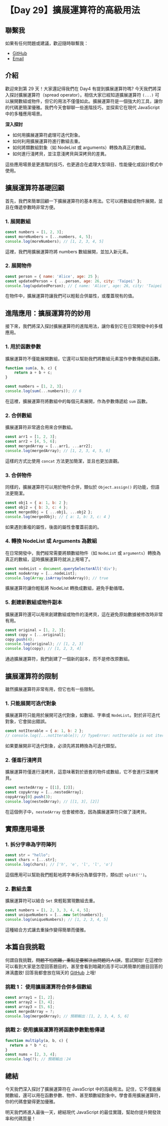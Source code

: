 # 【Day 29】擴展運算符的高級用法

## 聯繫我

如果有任何問題或建議，歡迎隨時聯繫我：

- [GitHub](https://github.com/Chung-Chi-Lin)
- [Email](mailto:z0925955648@gmail.com)

## 介紹

歡迎來到第 29 天！大家還記得我們在 Day4 有提到擴展運算符嗎? 今天我們將深入探討擴展運算符（spread operator）。相信大家已經知道擴展運算符 `(...)` 可以展開數組或物件，但它的用法不僅僅如此。擴展運算符是一個強大的工具，讓你的代碼更簡潔優雅。我們今天會聊聊一些進階技巧，並探索它在現代 JavaScript 中的多種應用場景。

**深入探討**
- 如何用擴展運算符處理可迭代對象。
- 如何利用擴展運算符進行數組去重。
- 如何將類數組對象（如 NodeList 或 arguments）轉換為真正的數組。
- 如何進行淺拷貝，並注意淺拷貝與深拷貝的差異。

這些應用場景是更進階的技巧，也更適合在處理大型項目、性能優化或設計模式中使用。

## 擴展運算符基礎回顧
首先，我們來簡單回顧一下擴展運算符的基本用法。它可以將數組或物件展開，並且在傳遞參數時非常方便。

### 1. 展開數組
```javascript
const numbers = [1, 2, 3];
const moreNumbers = [...numbers, 4, 5];
console.log(moreNumbers); // [1, 2, 3, 4, 5]
```
這裡，我們用擴展運算符將 numbers 數組展開，並加入新元素。

### 2. 展開物件
```javascript
const person = { name: 'Alice', age: 25 };
const updatedPerson = { ...person, age: 26, city: 'Taipei' };
console.log(updatedPerson); // { name: 'Alice', age: 26, city: 'Taipei' }
```
在物件中，擴展運算符讓我們可以輕鬆合併屬性，或覆蓋現有的值。

## 進階應用：擴展運算符的妙用
接下來，我們將深入探討擴展運算符的進階用法，讓你看到它在日常開發中的多樣應用。

### 1. 用於函數參數
擴展運算符不僅能展開數組，它還可以幫助我們將數組元素當作參數傳遞給函數。
```javascript
function sum(a, b, c) {
    return a + b + c;
}

const numbers = [1, 2, 3];
console.log(sum(...numbers)); // 6
```
在這裡，擴展運算符將數組中的每個元素展開，作為參數傳遞給 `sum` 函數。

### 2. 合併數組
擴展運算符非常適合用來合併數組。
```javascript
const arr1 = [1, 2, 3];
const arr2 = [4, 5, 6];
const mergedArray = [...arr1, ...arr2];
console.log(mergedArray); // [1, 2, 3, 4, 5, 6]
```
這樣的方式比使用 `concat` 方法更加簡潔，並且也更加直觀。

### 3. 合併物件
同樣的，擴展運算符可以用於物件合併，類似於 `Object.assign()` 的功能，但語法更簡潔。

```javascript
const obj1 = { a: 1, b: 2 };
const obj2 = { b: 3, c: 4 };
const mergedObj = { ...obj1, ...obj2 };
console.log(mergedObj); // { a: 1, b: 3, c: 4 }
```
如果遇到重複的屬性，後面的屬性會覆蓋前面的。

### 4. 轉換 NodeList 或 Arguments 為數組
在日常開發中，我們經常需要將類數組物件（如 `NodeList` 或 `arguments`）轉換為真正的數組，這時擴展運算符就派上用場了。

```javascript
const nodeList = document.querySelectorAll('div');
const nodeArray = [...nodeList];
console.log(Array.isArray(nodeArray)); // true
```
擴展運算符讓你輕鬆將 NodeList 轉換成數組，避免手動循環。

### 5. 創建新數組或物件副本
擴展運算符還可以用來創建數組或物件的淺拷貝，這在避免原始數據被修改時非常有用。

```javascript
const original = [1, 2, 3];
const copy = [...original];
copy.push(4);
console.log(original); // [1, 2, 3]
console.log(copy); // [1, 2, 3, 4]
```
通過擴展運算符，我們創建了一個新的副本，而不是修改原數組。

## 擴展運算符的限制
雖然擴展運算符非常有用，但它也有一些限制。

### 1. 只能展開可迭代對象
擴展運算符只能用於展開可迭代對象，如數組、字串或 `NodeList`。對於非可迭代對象，它會拋出錯誤。
```javascript
const notIterable = { a: 1, b: 2 };
// console.log([...notIterable]); // TypeError: notIterable is not iterable
```
如果要展開非可迭代對象，必須先將其轉換為可迭代類型。

### 2. 僅進行淺拷貝
擴展運算符僅進行淺拷貝，這意味著對於嵌套的物件或數組，它不會進行深層拷貝。

```javascript
const nestedArray = [[1], [2]];
const copyArray = [...nestedArray];
copyArray[0].push(3);
console.log(nestedArray); // [[1, 3], [2]]
```
在這個例子中，`nestedArray` 也會被修改，因為擴展運算符只做了淺拷貝。

## 實際應用場景
### 1. 拆分字串為字符陣列

```javascript
const str = "hello";
const chars = [...str];
console.log(chars); // ['h', 'e', 'l', 'l', 'o']
```
這個應用可以幫助我們輕鬆地將字串拆分為單個字符，類似於 `split('')`。

### 2. 數組去重

擴展運算符可以結合 `Set` 來輕鬆實現數組去重。
```javascript
const numbers = [1, 2, 3, 3, 4, 4, 5];
const uniqueNumbers = [...new Set(numbers)];
console.log(uniqueNumbers); // [1, 2, 3, 4, 5]
```
這種結合方式讓去重操作變得簡單而優雅。

## 本篇自我挑戰
何謂自我挑戰，~~問題不怕困難，重點是要解決出問題的人(誤~~，嘗試開始! 在這裡你可以看到大家是怎麼回答題目的，甚至會看到暗藏的高手可以將簡單的題目回答的淋漓盡致!
回答我都會放在隔天的 [GitHub](https://github.com/Chung-Chi-Lin) 上哦!

### 挑戰 1： 使用擴展運算符合併多個數組
```javascript
const array1 = [1, 2];
const array2 = [3, 4];
const array3 = [5, 6];
const mergedArray = ?;
console.log(mergedArray); // 預期輸出：[1, 2, 3, 4, 5, 6]
```

### 挑戰 2: 使用擴展運算符將函數參數動態傳遞
```javascript
function multiply(a, b, c) {
  return a * b * c;
}
const nums = [2, 3, 4];
console.log(?); // 預期輸出：24
```

## 總結

今天我們深入探討了擴展運算符在 JavaScript 中的高級用法。記住，它不僅能展開數組，還可以用在函數參數、物件、甚至類數組對象中。學會善用擴展運算符，你的代碼會變得更加優雅。

明天我們將進入最後一天，總結現代 JavaScript 的最佳實踐，幫助你提升開發效率和代碼質量！
